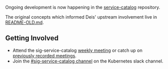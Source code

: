 Ongoing development is now happening in the [service-catalog](https://github.com/kubernetes-incubator/service-catalog) repository. 

The original concepts which informed Deis' upstream involvement live in [README-OLD.md](./README-OLD.md).

## Getting Involved

* Attend the sig-service-catalog [weekly meeting](https://github.com/kubernetes/community/tree/master/sig-service-catalog) or catch up on [previously recorded meetings](https://www.youtube.com/playlist?list=PL69nYSiGNLP2k9ZXx9E1MvRSotFDoHUWs).
* Join the [#sig-service-catalog channel](https://slack.k8s.io) on the Kubernetes slack channel.
